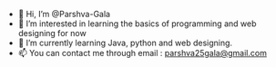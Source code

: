 - 👋 Hi, I’m @Parshva-Gala
- 👀 I’m interested in learning the basics of programming and web designing for now
- 🌱 I’m currently learning Java, python and web designing.
- 📫 You can contact me through email : parshva25gala@gmail.com

<!---
Parshva-Gala/Parshva-Gala is a ✨ special ✨ repository because its `README.md` (this file) appears on your GitHub profile.
You can click the Preview link to take a look at your changes.
--->
